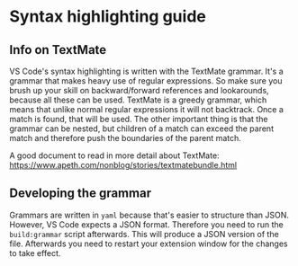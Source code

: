 # Syntax highlighting guide

## Info on TextMate

VS Code's syntax highlighting is written with the TextMate grammar. It's a grammar that makes heavy use of regular expressions. So make sure you brush up your skill on backward/forward references and lookarounds, because all these can be used. TextMate is a greedy grammar, which means that unlike normal regular expressions it will not backtrack. Once a match is found, that will be used. The other important thing is that the grammar can be nested, but children of a match can exceed the parent match and therefore push the boundaries of the parent match.

A good document to read in more detail about TextMate: https://www.apeth.com/nonblog/stories/textmatebundle.html

## Developing the grammar

Grammars are written in `yaml` because that's easier to structure than JSON. However, VS Code expects a JSON format. Therefore you need to run the `build:grammar` script afterwards. This will produce a JSON version of the file. Afterwards you need to restart your extension window for the changes to take effect.
